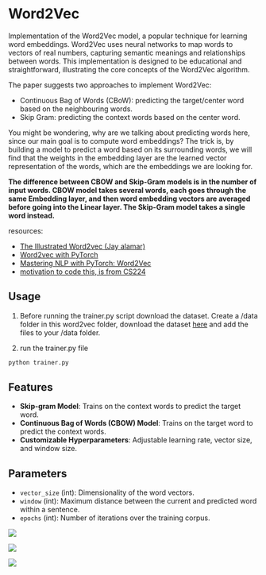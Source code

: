 # Word2Vec

Implementation of the Word2Vec model, a popular technique for learning word embeddings. Word2Vec uses neural networks to map words to vectors of real numbers, capturing semantic meanings and relationships between words. This implementation is designed to be educational and straightforward, illustrating the core concepts of the Word2Vec algorithm.

The paper suggests two approaches to implement Word2Vec:

- Continuous Bag of Words (CBoW): predicting the target/center word based on the neighbouring words.
- Skip Gram: predicting the context words based on the center word.

You might be wondering, why are we talking about predicting words here, since our main goal is to compute word embeddings? The trick is, by building a model to predict a word based on its surrounding words, we will find that the weights in the embedding layer are the learned vector representation of the words, which are the embeddings we are looking for.

**The difference between CBOW and Skip-Gram models is in the number of input words. CBOW model takes several words, each goes through the same Embedding layer, and then word embedding vectors are averaged before going into the Linear layer. The Skip-Gram model takes a single word instead.**

resources:
- [The Illustrated Word2vec (Jay alamar)](https://jalammar.github.io/illustrated-word2vec/)
- [Word2vec with PyTorch](https://towardsdatascience.com/word2vec-with-pytorch-implementing-original-paper-2cd7040120b0)
- [Mastering NLP with PyTorch: Word2Vec](https://medium.com/@patrykmwieczorek/mastering-nlp-with-pytorch-word2vec-60a54030c720)
- [motivation to code this, is from CS224](https://web.stanford.edu/class/cs224n/)

## Usage
1. Before running the trainer.py script download the dataset. Create a /data folder in this
word2vec folder, download the dataset [here](https://developer.ibm.com/exchanges/data/all/wikitext-103/) and add the files to your /data folder.

2. run the trainer.py file
```bash
python trainer.py
```

## Features

- **Skip-gram Model**: Trains on the context words to predict the target word.
- **Continuous Bag of Words (CBOW) Model**: Trains on the target word to predict the context words.
- **Customizable Hyperparameters**: Adjustable learning rate, vector size, and window size.


## Parameters

- `vector_size` (int): Dimensionality of the word vectors.
- `window` (int): Maximum distance between the current and predicted word within a sentence.
- `epochs` (int): Number of iterations over the training corpus.


![](https://miro.medium.com/v2/resize:fit:1400/1*7nvAd3P8BDtLx_F7iScHRA.png)

![](https://miro.medium.com/v2/resize:fit:1400/format:webp/1*mLDM3PH12CjhaFoUm5QTow.png)

![](https://miro.medium.com/v2/resize:fit:1400/format:webp/1*eHh1_t8Wms_hqDNBLuAnFg.png)